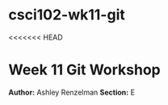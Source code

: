 # csci102-wk11-git
<<<<<<< HEAD

# Week 11 Git Workshop
**Author:** Ashley Renzelman
**Section:** E

